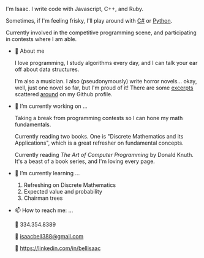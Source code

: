 I'm Isaac. I write code with Javascript, C++, and Ruby. 

Sometimes, if I'm feeling frisky, I'll play around with [C#](https://github.com/IsaacBell/Unity-Time-Reversal) or [Python](https://github.com/IsaacBell/Computer-Vision-Demo).

Currently involved in the competitive programming scene, and participating in contests where I am able.

- 🧍 About me
  
  I love programming, I study algorithms every day, and I can talk your ear off about data structures.
  
  I'm also a musician. I also (pseudonymously) write horror novels... okay, well, just one novel so far, but I'm proud of it! There are some [excerpts](https://github.com/IsaacBell/j-78) scattered [around](https://github.com/IsaacBell/crystal-dreams) on my Github profile.

- 🔭 I’m currently working on ...
  
  Taking a break from programming contests so I can hone my math fundamentals.
  
  Currently reading two books. One is "Discrete Mathematics and its Applications", which is a great refresher on fundamental concepts.
  
  Currently reading *The Art of Computer Programming* by Donald Knuth. It's a beast of a book series, and I'm loving every page.

- 🌱 I’m currently learning ...
  
  1. Refreshing on Discrete Mathematics 
  2. Expected value and probability
  3. Chairman trees

- 📫 How to reach me: ...

  📱 334.354.8389
  
  📧 isaacbell388@gmail.com
  
  🔗 https://linkedin.com/in/bellisaac
 
